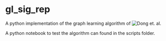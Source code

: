 # gl_sig_rep
A python implementation of the graph learning algorithm of ![Dong et. al.](https://arxiv.org/abs/1406.7842)

A python notebook to test the algorithm can found in the scripts folder. 
